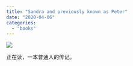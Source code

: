 ```yaml
---
title: "Sandra and previously known as Peter"
date: "2020-04-06"
categories: 
  - "books"
---
```


![](https://f000.backblazeb2.com/file/quietpark/IMG_20200406_140652.jpg)

正在读，一本普通人的传记。

